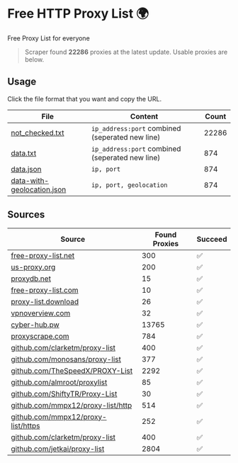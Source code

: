 
# Free HTTP Proxy List 🌍

Free Proxy List for everyone

> Scraper found **22286** proxies at the latest update. Usable proxies are below.

## Usage

Click the file format that you want and copy the URL.


|File|Content|Count|
|----|-------|-----|
|[not_checked.txt](https://raw.githubusercontent.com/yemixzy/proxy-list/main/proxy-list/not_checked.txt)|`ip_address:port` combined (seperated new line)|22286|
|[data.txt](https://raw.githubusercontent.com/yemixzy/proxy-list/main/proxy-list/data.txt)|`ip_address:port` combined (seperated new line)|874|
|[data.json](https://raw.githubusercontent.com/yemixzy/proxy-list/main/proxy-list/data.json)|`ip, port`|874|
|[data-with-geolocation.json](https://raw.githubusercontent.com/yemixzy/proxy-list/main/proxy-list/data-with-geolocation.json)|`ip, port, geolocation`|874|

## Sources

|Source|Found Proxies|Succeed|
|------|-------------|-------|
|[free-proxy-list.net](https://free-proxy-list.net)|300|✅|
|[us-proxy.org](https://www.us-proxy.org)|200|✅|
|[proxydb.net](http://proxydb.net)|15|✅|
|[free-proxy-list.com](https://free-proxy-list.com/?page=&port=&type%5B%5D=http&type%5B%5D=https&up_time=0&search=Search)|10|✅|
|[proxy-list.download](https://www.proxy-list.download/HTTP)|26|✅|
|[vpnoverview.com](https://vpnoverview.com/privacy/anonymous-browsing/free-proxy-servers)|32|✅|
|[cyber-hub.pw](https://cyber-hub.pw/statics/proxy.txt)|13765|✅|
|[proxyscrape.com](https://api.proxyscrape.com/v2/?request=displayproxies&protocol=http&timeout=10000&country=all&ssl=all&anonymity=all)|784|✅|
|[github.com/clarketm/proxy-list](https://raw.githubusercontent.com/clarketm/proxy-list/master/proxy-list-raw.txt)|400|✅|
|[github.com/monosans/proxy-list](https://raw.githubusercontent.com/monosans/proxy-list/main/proxies/http.txt)|377|✅|
|[github.com/TheSpeedX/PROXY-List](https://raw.githubusercontent.com/TheSpeedX/PROXY-List/master/http.txt)|2292|✅|
|[github.com/almroot/proxylist](https://raw.githubusercontent.com/almroot/proxylist/master/list.txt)|85|✅|
|[github.com/ShiftyTR/Proxy-List](https://raw.githubusercontent.com/ShiftyTR/Proxy-List/master/http.txt)|30|✅|
|[github.com/mmpx12/proxy-list/http](https://raw.githubusercontent.com/mmpx12/proxy-list/master/http.txt)|514|✅|
|[github.com/mmpx12/proxy-list/https](https://raw.githubusercontent.com/mmpx12/proxy-list/master/https.txt)|252|✅|
|[github.com/clarketm/proxy-list](https://raw.githubusercontent.com/clarketm/proxy-list/master/proxy-list-raw.txt)|400|✅|
|[github.com/jetkai/proxy-list](https://raw.githubusercontent.com/jetkai/proxy-list/main/online-proxies/txt/proxies.txt)|2804|✅|


